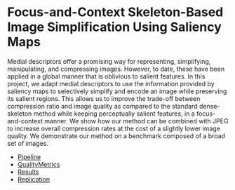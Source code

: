 # Focus-and-Context Skeleton-Based Image Simplification Using Saliency Maps

Medial descriptors offer a promising way for representing, simplifying, manipulating, and compressing images. However, to date, these have been applied in a global manner that is oblivious to salient features. In this project, we adapt medial descriptors to use the information provided by saliency maps to selectively simplify and encode an image while preserving its salient regions. This allows us to improve the trade-off between compression ratio and image quality as compared to the standard dense-skeleton method while keeping perceptually salient features, in a focus-and-context manner. We show how our method can be combined with JPEG to increase overall compression rates at the cost of a slightly lower image quality. We demonstrate our method on a benchmark composed of a broad set of images.

  - [Pipeline](./Pipeline.md)
  - [QualityMetrics](./QualityMetrics.md)
  - [Results](./Results.md)
  - [Replication](replication.md)
